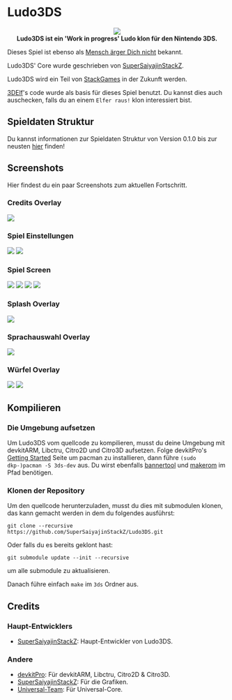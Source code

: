 # Ludo3DS
<p align="center">
	<a href="https://github.com/SuperSaiyajinStackZ/Ludo3DS/releases/latest"><img src="https://github.com/SuperSaiyajinStackZ/Ludo3DS/blob/main/Cover_ReadMe.png"></a><br>
	<b>Ludo3DS ist ein 'Work in progress' Ludo klon für den Nintendo 3DS.</b><br>
</p>

Dieses Spiel ist ebenso als [Mensch ärger Dich nicht](https://de.wikipedia.org/wiki/Mensch_%C3%A4rgere_Dich_nicht) bekannt.

Ludo3DS' Core wurde geschrieben von [SuperSaiyajinStackZ](https://github.com/SuperSaiyajinStackZ).

Ludo3DS wird ein Teil von [StackGames](https://github.com/SuperSaiyajinStackZ/Stack-Game-Template) in der Zukunft werden.

[3DElf](https://github.com/SuperSaiyajinStackZ/3DElf)'s code wurde als basis für dieses Spiel benutzt. Du kannst dies auch auschecken, falls du an einem `Elfer raus!` klon interessiert bist.

## Spieldaten Struktur

Du kannst informationen zur Spieldaten Struktur von Version 0.1.0 bis zur neusten [hier](https://github.com/SuperSaiyajinStackZ/Ludo3DS/blob/main/GameDataStructure.md) finden!

## Screenshots

Hier findest du ein paar Screenshots zum aktuellen Fortschritt.

### Credits Overlay
![](https://github.com/SuperSaiyajinStackZ/Ludo3DS/blob/main/screenshots/credits_en.png)

### Spiel Einstellungen
![](https://github.com/SuperSaiyajinStackZ/Ludo3DS/blob/main/screenshots/gameSettings1_en.png) ![](https://github.com/SuperSaiyajinStackZ/Ludo3DS/blob/main/screenshots/gameSettings2_en.png)

### Spiel Screen
![](https://github.com/SuperSaiyajinStackZ/Ludo3DS/blob/main/screenshots/instructions1_en.png) ![](https://github.com/SuperSaiyajinStackZ/Ludo3DS/blob/main/screenshots/instructions2_en.png) ![](https://github.com/SuperSaiyajinStackZ/Ludo3DS/blob/main/screenshots/game_screen_en.png) ![](https://github.com/SuperSaiyajinStackZ/Ludo3DS/blob/main/screenshots/sub_menu_en.png)

### Splash Overlay
![](https://github.com/SuperSaiyajinStackZ/Ludo3DS/blob/main/screenshots/splash_new.png)

### Sprachauswahl Overlay
![](https://github.com/SuperSaiyajinStackZ/Ludo3DS/blob/main/screenshots/language_overlay_en.png)

### Würfel Overlay
![](https://github.com/SuperSaiyajinStackZ/Ludo3DS/blob/main/screenshots/dice_overlay_en.png) ![](https://github.com/SuperSaiyajinStackZ/Ludo3DS/blob/main/screenshots/dice_overlay2_en.png)

## Kompilieren
### Die Umgebung aufsetzen

Um Ludo3DS vom quellcode zu kompilieren, musst du deine Umgebung mit devkitARM, Libctru, Citro2D und Citro3D aufsetzen. Folge devkitPro's [Getting Started](https://devkitpro.org/wiki/Getting_Started) Seite um pacman zu installieren, dann führe `(sudo dkp-)pacman -S 3ds-dev` aus. Du wirst ebenfalls [bannertool](https://github.com/Steveice10/bannertool/releases/latest) und [makerom](https://github.com/profi200/Project_CTR/releases/latest) im Pfad benötigen.

### Klonen der Repository

Um den quellcode herunterzuladen, musst du dies mit submodulen klonen, das kann gemacht werden in dem du folgendes ausführst:
```
git clone --recursive https://github.com/SuperSaiyajinStackZ/Ludo3DS.git
```
Oder falls du es bereits geklont hast:
```
git submodule update --init --recursive
```
um alle submodule zu aktualisieren.


Danach führe einfach `make` im `3ds` Ordner aus.

## Credits
### Haupt-Entwicklers
- [SuperSaiyajinStackZ](https://github.com/SuperSaiyajinStackZ): Haupt-Entwickler von Ludo3DS.

### Andere
- [devkitPro](https://github.com/devkitPro): Für devkitARM, Libctru, Citro2D & Citro3D.
- [SuperSaiyajinStackZ](https://github.com/SuperSaiyajinStackZ): Für die Grafiken.
- [Universal-Team](https://github.com/Universal-Team): Für Universal-Core.
